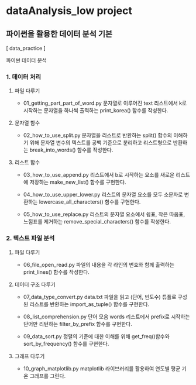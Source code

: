 # dataAnalysis_low project
## 파이썬을 활용한 데이터 분석 기본

[ data_practice ] 

파이썬 데이터 분석
### 1. 데이터 처리
1. 파일 다루기
    + 01_getting_part_part_of_word.py
문자열로 이루어진 text 리스트에서 k로 시작하는 문자열을 하나씩 출력하는 print_korea() 함수를 작성한다.

2. 문자열 함수
    + 02_how_to_use_split.py
문자열을 리스트로 반환하는 split() 함수의 이해하기 위해 문자열 변수의 텍스트를 공백 기준으로 분리하고 리스트형으로 반환하는 break_into_words() 함수를 작성한다.

3. 리스트 함수
    + 03_how_to_use_append.py
리스트에서 b로 시작하는 요소를 새로운 리스트에 저장하는 make_new_list() 함수를 구현한다.

    + 04_how_to_use_upper_lower.py
리스트의 문자열 요소를 모두 소문자로 변환하는 lowercase_all_characters() 함수를 구현한다.

    + 05_how_to_use_replace.py
리스트의 문자열 요소에서 쉼표, 작은 따옴표, 느낌표를 제거하는 remove_special_characters() 함수를 작성한다.



### 2. 텍스트 파일 분석
1. 파일 다루기
   + 06_file_open_read.py 
파일의 내용을 각 라인의 번호와 함께 출력하는 print_lines() 함수를 작성한다.

2. 데이터 구조 다루기
   + 07_data_type_convert.py
data.txt 파일을 읽고 (단어, 빈도수) 튜플로 구성된 리스트를 반환하는 import_as_tuple() 함수를 구현한다.

   + 08_list_comprehension.py
단어 모음 words 리스트에서 prefix로 시작하는 단어만 리턴하는 filter_by_prefix 함수를 구현한다.

   + 09_data_sort.py
정렬의 기준에 대한 이해를 위해 get_freq()함수와 sort_by_frequency() 함수를 구현한다.

3. 그래프 다루기
    + 10_graph_matplotlib.py
matplotlib 라이브러리를 활용하여 연도별 평균 기온 그래프를 그린다.

